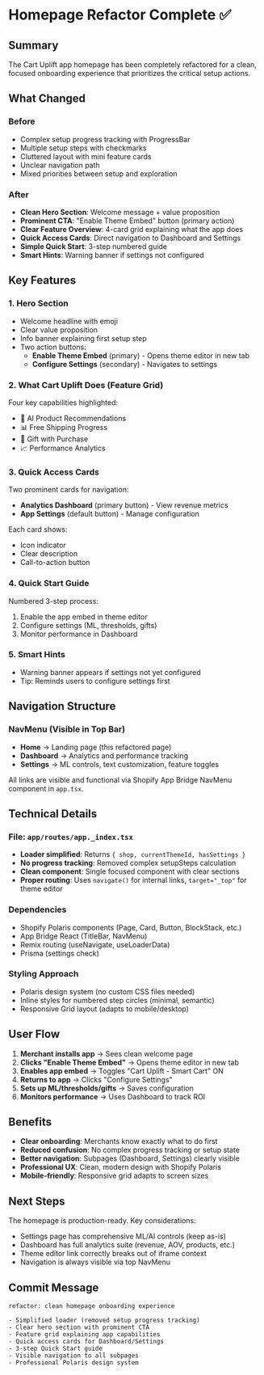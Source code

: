 # Homepage Refactor Complete ✅

## Summary
The Cart Uplift app homepage has been completely refactored for a clean, focused onboarding experience that prioritizes the critical setup actions.

## What Changed

### Before
- Complex setup progress tracking with ProgressBar
- Multiple setup steps with checkmarks
- Cluttered layout with mini feature cards
- Unclear navigation path
- Mixed priorities between setup and exploration

### After
- **Clean Hero Section**: Welcome message + value proposition
- **Prominent CTA**: "Enable Theme Embed" button (primary action)
- **Clear Feature Overview**: 4-card grid explaining what the app does
- **Quick Access Cards**: Direct navigation to Dashboard and Settings
- **Simple Quick Start**: 3-step numbered guide
- **Smart Hints**: Warning banner if settings not configured

## Key Features

### 1. Hero Section
- Welcome headline with emoji
- Clear value proposition
- Info banner explaining first setup step
- Two action buttons:
  - **Enable Theme Embed** (primary) - Opens theme editor in new tab
  - **Configure Settings** (secondary) - Navigates to settings

### 2. What Cart Uplift Does (Feature Grid)
Four key capabilities highlighted:
- 🤖 AI Product Recommendations
- 📊 Free Shipping Progress
- 🎁 Gift with Purchase
- 📈 Performance Analytics

### 3. Quick Access Cards
Two prominent cards for navigation:
- **Analytics Dashboard** (primary button) - View revenue metrics
- **App Settings** (default button) - Manage configuration

Each card shows:
- Icon indicator
- Clear description
- Call-to-action button

### 4. Quick Start Guide
Numbered 3-step process:
1. Enable the app embed in theme editor
2. Configure settings (ML, thresholds, gifts)
3. Monitor performance in Dashboard

### 5. Smart Hints
- Warning banner appears if settings not yet configured
- Tip: Reminds users to configure settings first

## Navigation Structure

### NavMenu (Visible in Top Bar)
- **Home** → Landing page (this refactored page)
- **Dashboard** → Analytics and performance tracking
- **Settings** → ML controls, text customization, feature toggles

All links are visible and functional via Shopify App Bridge NavMenu component in `app.tsx`.

## Technical Details

### File: `app/routes/app._index.tsx`
- **Loader simplified**: Returns `{ shop, currentThemeId, hasSettings }`
- **No progress tracking**: Removed complex setupSteps calculation
- **Clean component**: Single focused component with clear sections
- **Proper routing**: Uses `navigate()` for internal links, `target="_top"` for theme editor

### Dependencies
- Shopify Polaris components (Page, Card, Button, BlockStack, etc.)
- App Bridge React (TitleBar, NavMenu)
- Remix routing (useNavigate, useLoaderData)
- Prisma (settings check)

### Styling Approach
- Polaris design system (no custom CSS files needed)
- Inline styles for numbered step circles (minimal, semantic)
- Responsive Grid layout (adapts to mobile/desktop)

## User Flow

1. **Merchant installs app** → Sees clean welcome page
2. **Clicks "Enable Theme Embed"** → Opens theme editor in new tab
3. **Enables app embed** → Toggles "Cart Uplift - Smart Cart" ON
4. **Returns to app** → Clicks "Configure Settings"
5. **Sets up ML/thresholds/gifts** → Saves configuration
6. **Monitors performance** → Uses Dashboard to track ROI

## Benefits

- **Clear onboarding**: Merchants know exactly what to do first
- **Reduced confusion**: No complex progress tracking or setup state
- **Better navigation**: Subpages (Dashboard, Settings) clearly visible
- **Professional UX**: Clean, modern design with Shopify Polaris
- **Mobile-friendly**: Responsive grid adapts to screen sizes

## Next Steps

The homepage is production-ready. Key considerations:
- Settings page has comprehensive ML/AI controls (keep as-is)
- Dashboard has full analytics suite (revenue, AOV, products, etc.)
- Theme editor link correctly breaks out of iframe context
- Navigation is always visible via top NavMenu

## Commit Message
```
refactor: clean homepage onboarding experience

- Simplified loader (removed setup progress tracking)
- Clear hero section with prominent CTA
- Feature grid explaining app capabilities
- Quick access cards for Dashboard/Settings
- 3-step Quick Start guide
- Visible navigation to all subpages
- Professional Polaris design system
```
